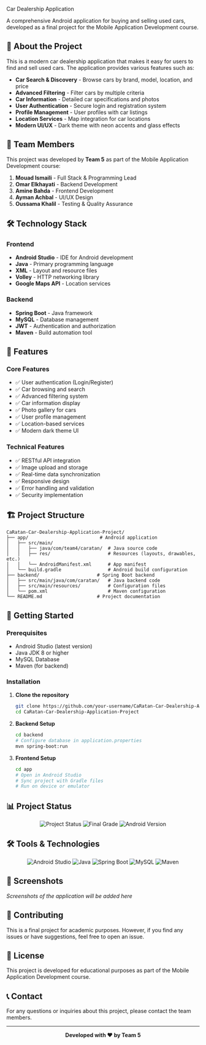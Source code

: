  Car Dealership Application

A comprehensive Android application for buying and selling used cars, developed as a final project for the Mobile Application Development course.

## 🚗 About the Project

This is a modern car dealership application that makes it easy for users to find and sell used cars. The application provides various features such as:

- **Car Search & Discovery** - Browse cars by brand, model, location, and price
- **Advanced Filtering** - Filter cars by multiple criteria
- **Car Information** - Detailed car specifications and photos
- **User Authentication** - Secure login and registration system
- **Profile Management** - User profiles with car listings
- **Location Services** - Map integration for car locations
- **Modern UI/UX** - Dark theme with neon accents and glass effects

## 👥 Team Members

This project was developed by **Team 5** as part of the Mobile Application Development course:

1. **Mouad Ismaili** - Full Stack & Programming Lead
2. **Omar Elkhayati** - Backend Development
3. **Amine Bahda** - Frontend Development
4. **Ayman Achbal** - UI/UX Design
5. **Oussama Khalil** - Testing & Quality Assurance

## 🛠️ Technology Stack

### Frontend
- **Android Studio** - IDE for Android development
- **Java** - Primary programming language
- **XML** - Layout and resource files
- **Volley** - HTTP networking library
- **Google Maps API** - Location services

### Backend
- **Spring Boot** - Java framework
- **MySQL** - Database management
- **JWT** - Authentication and authorization
- **Maven** - Build automation tool

## 📱 Features

### Core Features
- ✅ User authentication (Login/Register)
- ✅ Car browsing and search
- ✅ Advanced filtering system
- ✅ Car information display
- ✅ Photo gallery for cars
- ✅ User profile management
- ✅ Location-based services
- ✅ Modern dark theme UI

### Technical Features
- ✅ RESTful API integration
- ✅ Image upload and storage
- ✅ Real-time data synchronization
- ✅ Responsive design
- ✅ Error handling and validation
- ✅ Security implementation

## 🏗️ Project Structure

```
CaRatan-Car-Dealership-Application-Project/
├── app/                          # Android application
│   ├── src/main/
│   │   ├── java/com/team4/caratan/  # Java source code
│   │   ├── res/                     # Resources (layouts, drawables, etc.)
│   │   └── AndroidManifest.xml      # App manifest
│   └── build.gradle                 # Android build configuration
├── backend/                     # Spring Boot backend
│   ├── src/main/java/com/caratan/   # Java backend code
│   ├── src/main/resources/          # Configuration files
│   └── pom.xml                      # Maven configuration
└── README.md                    # Project documentation
```

## 🚀 Getting Started

### Prerequisites
- Android Studio (latest version)
- Java JDK 8 or higher
- MySQL Database
- Maven (for backend)

### Installation

1. **Clone the repository**
   ```bash
   git clone https://github.com/your-username/CaRatan-Car-Dealership-Application-Project.git
   cd CaRatan-Car-Dealership-Application-Project
   ```

2. **Backend Setup**
   ```bash
   cd backend
   # Configure database in application.properties
   mvn spring-boot:run
   ```

3. **Frontend Setup**
   ```bash
   cd app
   # Open in Android Studio
   # Sync project with Gradle files
   # Run on device or emulator
   ```

## 📊 Project Status

<div align="center">

![Project Status](https://img.shields.io/badge/Project_Status-Completed-success.svg)
![Final Grade](https://img.shields.io/badge/Final_Grade-A-green.svg)
![Android Version](https://img.shields.io/badge/Android-API_24+-blue.svg)

</div>

## 🛠️ Tools & Technologies

<div align="center">

![Android Studio](https://img.shields.io/badge/Android_Studio-45a872?style=for-the-badge&logo=androidstudio&logoColor=white)
![Java](https://img.shields.io/badge/Java-ED8B00?style=for-the-badge&logo=openjdk&logoColor=white)
![Spring Boot](https://img.shields.io/badge/Spring_Boot-6DB33F?style=for-the-badge&logo=spring-boot&logoColor=white)
![MySQL](https://img.shields.io/badge/MySQL-4479A1?style=for-the-badge&logo=mysql&logoColor=white)
![Maven](https://img.shields.io/badge/Maven-C71A36?style=for-the-badge&logo=apache-maven&logoColor=white)

</div>

## 📸 Screenshots

*Screenshots of the application will be added here*

## 🤝 Contributing

This is a final project for academic purposes. However, if you find any issues or have suggestions, feel free to open an issue.

## 📄 License

This project is developed for educational purposes as part of the Mobile Application Development course.

## 📞 Contact

For any questions or inquiries about this project, please contact the team members.

---

<div align="center">
  <strong>Developed with ❤️ by Team 5</strong>
</div>
